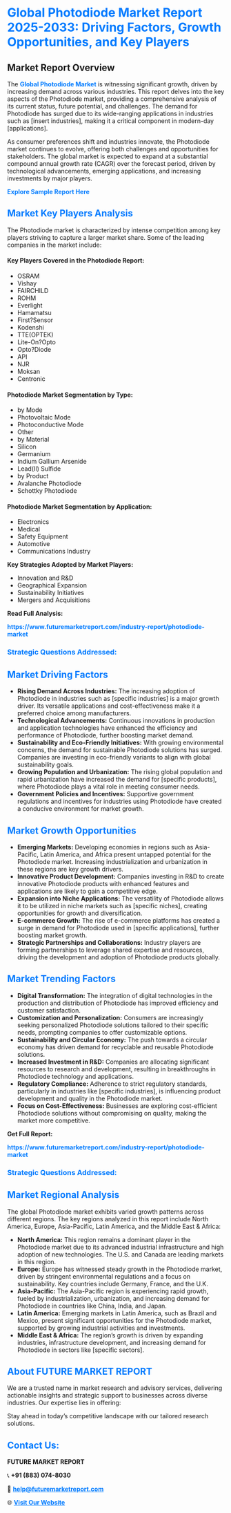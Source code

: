 <h1 style="color: #007BFF;">Global Photodiode Market Report 2025-2033: Driving Factors, Growth Opportunities, and Key Players</h1>

<section id="overview">
<h2>Market Report Overview</h2>
<p>The <a href="https://www.futuremarketreport.com/industry-report/photodiode-market" style="color: #007BFF; text-decoration: none;"><strong>Global Photodiode Market</strong></a> is witnessing significant growth, driven by increasing demand across various industries. This report delves into the key aspects of the Photodiode market, providing a comprehensive analysis of its current status, future potential, and challenges. The demand for Photodiode has surged due to its wide-ranging applications in industries such as [insert industries], making it a critical component in modern-day [applications].</p>
<p>As consumer preferences shift and industries innovate, the Photodiode market continues to evolve, offering both challenges and opportunities for stakeholders. The global market is expected to expand at a substantial compound annual growth rate (CAGR) over the forecast period, driven by technological advancements, emerging applications, and increasing investments by major players.</p>
</section>

<section id="overview">
<p><a href="https://www.futuremarketreport.com/request-sample/reportId=91295" style="color: #007BFF; text-decoration: none;"><strong>Explore Sample Report Here</strong></a></p>
</section>

<section id="key-players">
<h2 style="color: #007BFF;">Market Key Players Analysis</h2>
<p>The Photodiode market is characterized by intense competition among key players striving to capture a larger market share. Some of the leading companies in the market include:</p>
<h4>Key Players Covered in the Photodiode Report:</h4>
<ul><li>OSRAM</li><li>Vishay</li><li>FAIRCHILD</li><li>ROHM</li><li>Everlight</li><li>Hamamatsu</li><li>First?Sensor</li><li>Kodenshi</li><li>TTE(OPTEK)</li><li>Lite-On?Opto</li><li>Opto?Diode</li><li>API</li><li>NJR</li><li>Moksan</li><li>Centronic</li></ul>
<h4>Photodiode Market Segmentation by Type:</h4>
<ul><li>by Mode</li><li>Photovoltaic Mode</li><li>Photoconductive Mode</li><li>Other</li><li>by Material</li><li>Silicon</li><li>Germanium</li><li>Indium Gallium Arsenide</li><li>Lead(II) Sulfide</li><li>by Product</li><li>Avalanche Photodiode</li><li>Schottky Photodiode</li></ul>

<h4>Photodiode Market Segmentation by Application:</h4>
<ul><li>Electronics</li><li>Medical</li><li>Safety Equipment</li><li>Automotive</li><li>Communications Industry</li></ul>
<p><strong>Key Strategies Adopted by Market Players:</strong></p>
<ul>
<li>Innovation and R&D</li>
<li>Geographical Expansion</li>
<li>Sustainability Initiatives</li>
<li>Mergers and Acquisitions</li>
</ul>
</section>

<section>
<p><strong>Read Full Analysis: </strong></p><a href="https://www.futuremarketreport.com/industry-report/photodiode-market" style="color: #007BFF; text-decoration: none;"><strong>https://www.futuremarketreport.com/industry-report/photodiode-market</strong></a>
<h3 style="color: #007BFF;">Strategic Questions Addressed:</h3>
</section>

<section id="driving-factors">
<h2 style="color: #007BFF;">Market Driving Factors</h2>
<ul>
<li><strong>Rising Demand Across Industries:</strong> The increasing adoption of Photodiode in industries such as [specific industries] is a major growth driver. Its versatile applications and cost-effectiveness make it a preferred choice among manufacturers.</li>
<li><strong>Technological Advancements:</strong> Continuous innovations in production and application technologies have enhanced the efficiency and performance of Photodiode, further boosting market demand.</li>
<li><strong>Sustainability and Eco-Friendly Initiatives:</strong> With growing environmental concerns, the demand for sustainable Photodiode solutions has surged. Companies are investing in eco-friendly variants to align with global sustainability goals.</li>
<li><strong>Growing Population and Urbanization:</strong> The rising global population and rapid urbanization have increased the demand for [specific products], where Photodiode plays a vital role in meeting consumer needs.</li>
<li><strong>Government Policies and Incentives:</strong> Supportive government regulations and incentives for industries using Photodiode have created a conducive environment for market growth.</li>
</ul>
</section>

<section id="growth-opportunities">
<h2 style="color: #007BFF;">Market Growth Opportunities</h2>
<ul>
<li><strong>Emerging Markets:</strong> Developing economies in regions such as Asia-Pacific, Latin America, and Africa present untapped potential for the Photodiode market. Increasing industrialization and urbanization in these regions are key growth drivers.</li>
<li><strong>Innovative Product Development:</strong> Companies investing in R&D to create innovative Photodiode products with enhanced features and applications are likely to gain a competitive edge.</li>
<li><strong>Expansion into Niche Applications:</strong> The versatility of Photodiode allows it to be utilized in niche markets such as [specific niches], creating opportunities for growth and diversification.</li>
<li><strong>E-commerce Growth:</strong> The rise of e-commerce platforms has created a surge in demand for Photodiode used in [specific applications], further boosting market growth.</li>
<li><strong>Strategic Partnerships and Collaborations:</strong> Industry players are forming partnerships to leverage shared expertise and resources, driving the development and adoption of Photodiode products globally.</li>
</ul>
</section>

<section id="trending-factors">
<h2 style="color: #007BFF;">Market Trending Factors</h2>
<ul>
<li><strong>Digital Transformation:</strong> The integration of digital technologies in the production and distribution of Photodiode has improved efficiency and customer satisfaction.</li>
<li><strong>Customization and Personalization:</strong> Consumers are increasingly seeking personalized Photodiode solutions tailored to their specific needs, prompting companies to offer customizable options.</li>
<li><strong>Sustainability and Circular Economy:</strong> The push towards a circular economy has driven demand for recyclable and reusable Photodiode solutions.</li>
<li><strong>Increased Investment in R&D:</strong> Companies are allocating significant resources to research and development, resulting in breakthroughs in Photodiode technology and applications.</li>
<li><strong>Regulatory Compliance:</strong> Adherence to strict regulatory standards, particularly in industries like [specific industries], is influencing product development and quality in the Photodiode market.</li>
<li><strong>Focus on Cost-Effectiveness:</strong> Businesses are exploring cost-efficient Photodiode solutions without compromising on quality, making the market more competitive.</li>
</ul>
</section>

<section>
<p><strong>Get Full Report: </strong></p><a href="https://www.futuremarketreport.com/industry-report/photodiode-market" style="color: #007BFF; text-decoration: none;"><strong>https://www.futuremarketreport.com/industry-report/photodiode-market</strong></a>
<h3 style="color: #007BFF;">Strategic Questions Addressed:</h3>
</section>


<section id="regional-analysis">
<h2 style="color: #007BFF;">Market Regional Analysis</h2>
<p>The global Photodiode market exhibits varied growth patterns across different regions. The key regions analyzed in this report include North America, Europe, Asia-Pacific, Latin America, and the Middle East & Africa:</p>
<ul>
<li><strong>North America:</strong> This region remains a dominant player in the Photodiode market due to its advanced industrial infrastructure and high adoption of new technologies. The U.S. and Canada are leading markets in this region.</li>
<li><strong>Europe:</strong> Europe has witnessed steady growth in the Photodiode market, driven by stringent environmental regulations and a focus on sustainability. Key countries include Germany, France, and the U.K.</li>
<li><strong>Asia-Pacific:</strong> The Asia-Pacific region is experiencing rapid growth, fueled by industrialization, urbanization, and increasing demand for Photodiode in countries like China, India, and Japan.</li>
<li><strong>Latin America:</strong> Emerging markets in Latin America, such as Brazil and Mexico, present significant opportunities for the Photodiode market, supported by growing industrial activities and investments.</li>
<li><strong>Middle East & Africa:</strong> The region’s growth is driven by expanding industries, infrastructure development, and increasing demand for Photodiode in sectors like [specific sectors].</li>
</ul>
</section>

<footer>
<h2 style="color: #007BFF;">About FUTURE MARKET REPORT</h2>
<p>We are a trusted name in market research and advisory services, delivering actionable insights and strategic support to businesses across diverse industries. Our expertise lies in offering:</p>

<p>Stay ahead in today’s competitive landscape with our tailored research solutions.</p>

<h2 style="color: #007BFF;">Contact Us:</h2>
<p><strong>FUTURE MARKET REPORT</strong></p>
<p>📞 <strong>+91 (883) 074-8030</strong></p>
<p>📧 <strong><a href="mailto:help@futuremarketreport.com" style="color: #007BFF;">help@futuremarketreport.com</a></strong></p>
<p>🌐 <strong><a href="https://www.futuremarketreport.com/" style="color: #007BFF;">Visit Our Website</a></strong></p>
</footer>